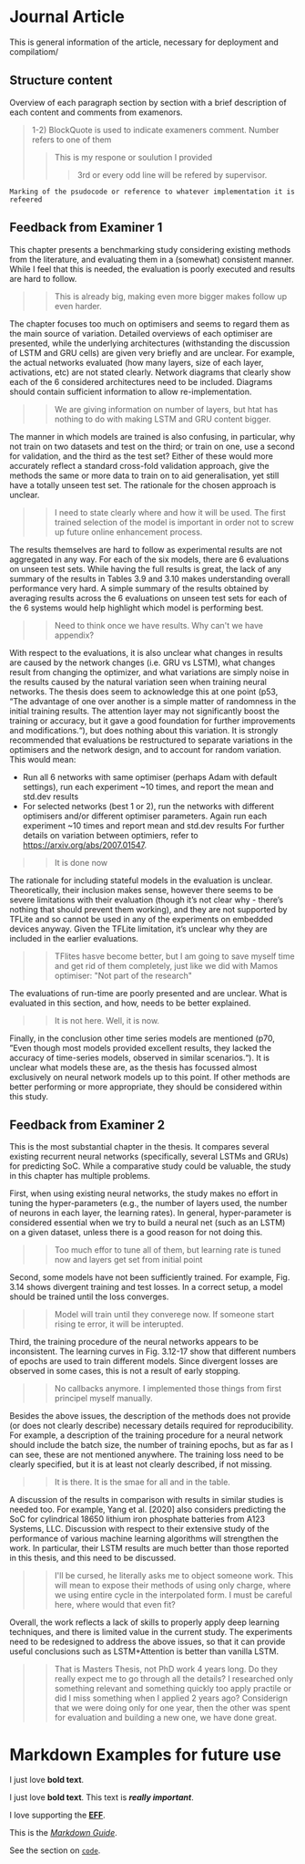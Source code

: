 # Journal Article
This is general information of the article, necessary for deployment and compilatiom/

## Structure content
Overview of each paragraph section by section with a brief description of each content and comments from examenors.
> 1-2) BlockQuote is used to indicate exameners comment. Number refers to one of them
> > This is my respone or soulution I provided
> > > 3rd or every odd line will be refered by supervisor.
```
Marking of the psudocode or reference to whatever implementation it is refeered
```
## Feedback from Examiner 1
This chapter presents a benchmarking study considering existing methods from the literature, and evaluating them in a (somewhat) consistent manner. While I feel that this is needed, the evaluation is poorly executed and
results are hard to follow.
> > This is already big, making even more bigger makes follow up even harder.


The chapter focuses too much on optimisers and seems to regard them as the main source of variation. Detailed overviews of each optimiser are presented, while the underlying architectures (withstanding the discussion of LSTM and GRU cells) are given very briefly and are unclear. For example, the actual networks evaluated (how many layers, size of each layer, activations, etc) are not stated clearly. Network diagrams that clearly show each of the 6 considered architectures need to be included. Diagrams should contain sufficient information to allow re-implementation.
> > We are giving information on number of layers, but htat has nothing to do with making LSTM and GRU content bigger.


The manner in which models are trained is also confusing, in particular, why not train on two datasets and test on the third; or train on one, use a second for validation, and the third as the test set? Either of these would more accurately reflect a standard cross-fold validation approach, give the methods the same or more data to train on to aid generalisation, yet still have a totally unseen test set. The rationale for the chosen approach is unclear.
> > I need to state clearly where and how it will be used. The first trained selection of the model is important in order not to screw up future online enhancement process.



The results themselves are hard to follow as experimental results are not aggregated in any way. For each of
the six models, there are 6 evaluations on unseen test sets. While having the full results is great, the lack of
any summary of the results in Tables 3.9 and 3.10 makes understanding overall performance very hard. A
simple summary of the results obtained by averaging results across the 6 evaluations on unseen test sets for
each of the 6 systems would help highlight which model is performing best.
> > Need to think once we have results. Why can't we have appendix?

With respect to the evaluations, it is also unclear what changes in results are caused by the network changes (i.e. GRU vs LSTM), what changes result from changing the optimizer, and what variations are simply noise in the results caused by the natural variation seen when training neural networks. The thesis does seem to acknowledge this at one point (p53, “The advantage of one over another is a simple matter of randomness in the initial training results. The attention layer may not significantly boost the training or accuracy, but it gave a good foundation for further improvements and modifications.“), but does nothing about this variation. It is strongly recommended that evaluations be restructured to separate variations in the optimisers and the network design, and to account for random variation. This would mean:
- Run all 6 networks with same optimiser (perhaps Adam with default settings), run each experiment ~10 times, and report the mean and std.dev results
- For selected networks (best 1 or 2), run the networks with different optimisers and/or different optimiser parameters. Again run each experiment ~10 times and report mean and std.dev results
For further details on variation between optimiers, refer to https://arxiv.org/abs/2007.01547.
> > It is done now


The rationale for including stateful models in the evaluation is unclear. Theoretically, their inclusion makes sense, however there seems to be severe limitations with their evaluation (though it’s not clear why - there’s nothing that should prevent them working), and they are not supported by TFLite and so cannot be used in any of the experiments on embedded devices anyway. Given the TFLite limitation, it’s unclear why they are included in the earlier evaluations.
> > TFlites hasve become better, but I am going to save myself time and get rid of them completely, just like we did with Mamos optimiser: "Not part of the research"


The evaluations of run-time are poorly presented and are unclear. What is evaluated in this section, and how,
needs to be better explained.
> > It is not here. Well, it is now.

Finally, in the conclusion other time series models are mentioned (p70, ”Even though most models provided excellent results, they lacked the accuracy of time-series models, observed in similar scenarios.“). It is unclear what models these are, as the thesis has focussed almost exclusively on neural network models up to this point. If other methods are better performing or more appropriate, they should be considered within this study.

## Feedback from Examiner 2
This is the most substantial chapter in the thesis. It compares several existing recurrent neural networks (specifically, several LSTMs and GRUs) for predicting SoC. While a comparative study could be valuable, the study in this chapter has multiple problems.


First, when using existing neural networks, the study makes no effort in tuning the hyper-parameters (e.g., the number of layers used, the number of neurons in each layer, the learning rates). In general, hyper-parameter is considered essential when we try to build a neural net (such as an LSTM) on a given dataset, unless there is a good reason for not
doing this.
> > Too much effor to tune all of them, but learning rate is tuned now and layers get set from initial point

Second, some models have not been sufficiently trained. For example, Fig. 3.14 shows divergent training and test losses. In a correct setup, a model should be trained until the loss converges.
> > Model will train until they converege now. If someone start rising te error, it will be interupted.

Third, the training procedure of the neural networks appears to be inconsistent. The learning curves in Fig. 3.12-17 show that different numbers of epochs are used to train different models. Since divergent losses are observed in some cases, this is not a result of early stopping.
> > No callbacks anymore. I implemented those things from first principel myself manually.

Besides the above issues, the description of the methods does not provide (or does not clearly describe) necessary details required for reproducibility. For example, a description of the training procedure for a neural network should include the batch size, the number of training epochs, but as far as I can see, these are not mentioned anywhere. The training loss need to be clearly specified, but it is at least not clearly described, if not missing.
> > It is there. It is the smae for all and in the table.

A discussion of the results in comparison with results in similar studies is needed too. For example, Yang et al. [2020] also considers predicting the SoC for cylindrical 18650 lithium iron phosphate batteries from A123 Systems, LLC. Discussion with respect to their extensive study of the performance of various machine learning algorithms will strengthen the work. In particular, their LSTM results are much better than those reported in this thesis, and this need to be discussed.
> > I'll be cursed, he literally asks me to object someone work. This will mean to expose their methods of using only charge, where we using entire cycle in the interpolated form. I must be careful here, where would that even fit?


Overall, the work reflects a lack of skills to properly apply deep learning techniques, and there is limited value in the current study. The experiments need to be redesigned to address the above issues, so that it can provide useful conclusions such as LSTM+Attention is better than vanilla LSTM.
> > That is Masters Thesis, not PhD work 4 years long. Do they really expect me to go through all the details? I researched only something relevant and something quickly too apply practile or did I miss something when I applied 2 years ago? Considerign that we were doing only for one year, then the other was spent for evaluation and building a new one, we have done great.

# Markdown Examples for future use
I just love **bold text**.

I just love __bold text__.
This text is **_really important_**.

I love supporting the **[EFF](https://eff.org)**.

This is the *[Markdown Guide](https://www.markdownguide.org)*.

See the section on [`code`](#code).